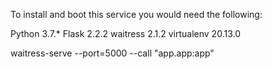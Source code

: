   To install and boot this service you would need the following:

  Python 3.7.*
  Flask 2.2.2
  waitress 2.1.2
  virtualenv 20.13.0

  waitress-serve --port=5000 --call "app.app:app"
